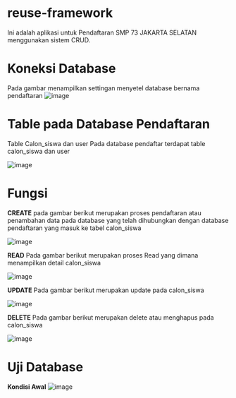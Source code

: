 # reuse-framework
Ini adalah aplikasi untuk Pendaftaran SMP 73 JAKARTA SELATAN menggunakan sistem CRUD.

# Koneksi Database
Pada gambar menampilkan settingan menyetel database bernama pendaftaran
![image](https://user-images.githubusercontent.com/81188572/177024476-9603eb02-2f5e-430e-ae0a-f17c7d31dc11.png)

# Table pada Database Pendaftaran
Table Calon_siswa dan user
Pada database pendaftar terdapat table calon_siswa dan user

![image](https://user-images.githubusercontent.com/81188572/177024512-6198989d-1688-44a0-bb99-96e130cff2e1.png)

# Fungsi
**CREATE**
pada gambar berikut merupakan proses pendaftaran atau penambahan data pada database yang telah dihubungkan dengan database pendaftaran yang masuk ke tabel calon_siswa

![image](https://user-images.githubusercontent.com/81188572/177024685-8841a77b-5c20-4245-9ef1-d5eeecd4392c.png)

**READ**
Pada gambar berikut merupakan proses Read yang dimana menampilkan detail calon_siswa

![image](https://user-images.githubusercontent.com/81188572/177024930-ce5c4fa4-9ae9-49c0-9d05-7d44cdd35f3d.png)


**UPDATE**
Pada gambar berikut merupakan update pada calon_siswa

![image](https://user-images.githubusercontent.com/81188572/177025051-770d972b-a89e-4929-914c-a421c1fc8d86.png)

**DELETE**
Pada gambar berikut merupakan delete atau menghapus pada calon_siswa

![image](https://user-images.githubusercontent.com/81188572/177025105-94bd13fd-f7ea-4411-a5f1-507794b2a26b.png)


# Uji Database
**Kondisi Awal**
![image](https://user-images.githubusercontent.com/81188572/177025177-871b8bb9-37e0-47cd-b291-b418a00d7e45.png)


